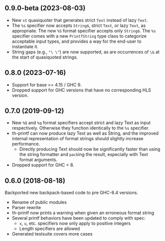 ## 0.9.0-beta (2023-08-03)

- New `st` quasiquoter that generates strict `Text` instead of lazy `Text`.
- The `%s` specifier now accepts `String`s, strict `Text`, or lazy `Text`, as
  appropriate.  The new `%S` format specifier accepts only `String`s.  The `%s`
  specifier comes with a new `PrintfString` type class to categorize acceptable
  input types, and provides a way for the end-user to instantiate it.
- String gaps (e.g., `"\ \"`) are now supported, as are occurrences of `\&` at
  the start of quasiquoted strings.

## 0.8.0 (2023-07-16)

- Support for base >= 4.15 / GHC 9.
- Dropped support for GHC versions that have no corresponding HLS version.

## 0.7.0 (2019-09-12)

- New `%Q` and `%q` format specifiers accept strict and lazy Text as input
  respectively. Otherwise they function identically to the `%s` specifier.
- th-printf can now produce lazy Text as well as String, and the improved
  internal representation of format strings should slightly increase performance.
  - Directly producing Text should now be significantly faster than using the
    string formatter and `pack`ing the result, especially with Text format arguments.
- Dropped support for GHC < 8.

## 0.6.0 (2018-08-18)

Backported new backpack-based code to pre GHC-8.4 versions.

- Rename of public modules
- Parser rewrite
- th-printf now prints a warning when given an erroneous format string
- Several printf behaviors have been updated to comply with spec:
  - `x`, `u`, etc. specifiers now only apply to positive integers
  - Length specifiers are allowed
- Generated testsuite covers more cases

